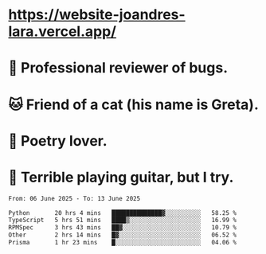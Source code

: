 # https://website-joandres-lara.vercel.app/
# 🐛 Professional reviewer of bugs.
# 🐱 Friend of a cat (his name is Greta).
# 📜 Poetry lover.
# 🎸 Terrible playing guitar, but I try.

<!--START_SECTION:waka-->

```txt
From: 06 June 2025 - To: 13 June 2025

Python       20 hrs 4 mins   ██████████████▓░░░░░░░░░░   58.25 %
TypeScript   5 hrs 51 mins   ████▒░░░░░░░░░░░░░░░░░░░░   16.99 %
RPMSpec      3 hrs 43 mins   ██▓░░░░░░░░░░░░░░░░░░░░░░   10.79 %
Other        2 hrs 14 mins   █▓░░░░░░░░░░░░░░░░░░░░░░░   06.52 %
Prisma       1 hr 23 mins    █░░░░░░░░░░░░░░░░░░░░░░░░   04.06 %
```

<!--END_SECTION:waka-->
